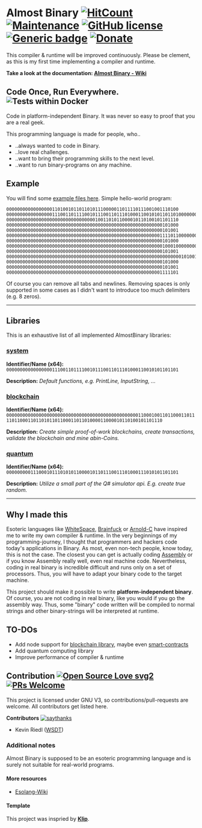 # Almost Binary [![HitCount](http://hits.dwyl.com/wsdt/AlmostBinary.svg)](http://hits.dwyl.com/wsdt/AlmostBinary) [![Maintenance](https://img.shields.io/badge/Maintained%3F-yes-green.svg)](https://bitbucket.org/lbesson/ansi-colors) [![GitHub license](https://img.shields.io/github/license/wsdt/AlmostBinary.svg)](https://github.com/wsdt/AlmostBinary/blob/master/LICENSE) [![Generic badge](https://img.shields.io/badge/Made%20with-CSharp-37f)](https://docs.microsoft.com/en-us/dotnet/csharp/tour-of-csharp/) [![Donate](https://img.shields.io/badge/Donate-Pay%20me%20a%20coffee-3cf)](https://github.com/wsdt/Global/wiki/Donation)
This compiler & runtime will be improved continuously. Please be clement, as this is my first time implementing a compiler and runtime.

**Take a look at the documentation: [Almost Binary - Wiki](https://github.com/wsdt/AlmostBinary/wiki)**

## Code Once, Run Everywhere. ![Tests within Docker](https://github.com/wsdt/AlmostBinary/workflows/Tests%20within%20Docker/badge.svg)
Code in platform-independent Binary. It was never so easy to proof that you are a real geek. 

This programming language is made for people, who..
- ..always wanted to code in Binary.
- ..love real challenges.
- ..want to bring their programming skills to the next level.
- ..want to run binary-programs on any machine.

## Example
You will find some [example files here](https://github.com/wsdt/AlmostBinary/tree/master/examples).
Simple hello-world program: 

```
0000000000000000011010010110110101110000011011110111001001110100
000000000000000001110011011110010111001101110100011001010110110100000000000000000000000000000000000000000000000000000000000000000110011001110101011011100110001101110100011010010110111101101110
0000000000000000000000000000000001001101011000010110100101101110
0000000000000000000000000000000000000000000000000000000000101000
0000000000000000000000000000000000000000000000000000000000101001
000000000000000000000000000000000000000000000000000000000111101100000000000000000000000000000000000000000000000000000000010100000111001001101001011011100111010001001100011010010110111001100101
0000000000000000000000000000000000000000000000000000000000101000
0000000000000000000000000000000000000000000000000000000000100010000000000000000000000000000000000000000001001000011001010110110001101100011011110010000001010111011011110111001001101100011001000000000000000000000000000000000000000000000000000000000000100010
0000000000000000000000000000000000000000000000000000000000101001
00000000000000000000000000000000000000000000000000000000000000000101001001100101011000010110010001001100011010010110111001100101
0000000000000000000000000000000000000000000000000000000000101000
0000000000000000000000000000000000000000000000000000000000101001
0000000000000000000000000000000000000000000000000000000001111101
```
Of course you can remove all tabs and newlines. Removing spaces is only supported in some cases as I didn't want to introduce too much delimiters (e.g. 8 zeros).
***

## Libraries
This is an exhaustive list of all implemented AlmostBinary libraries: 

### <a href="https://github.com/wsdt/AlmostBinary/blob/master/AlmostBinary_Compiler/Libraries/0000000000000000011100110111100101110011011101000110010101101101.abinl">system</a>
**Identifier/Name (x64):** 
`0000000000000000011100110111100101110011011101000110010101101101`

**Description:** 
_Default functions, e.g. PrintLine, InputString, ..._

### <a href="https://github.com/wsdt/AlmostBinary/blob/master/AlmostBinary_Compiler/Libraries/00000000000000000000000000000000000000000000000001100010011011000110111101100011011010110110001101101000011000010110100101101110.abinl">blockchain</a>
**Identifier/Name (x64):**
`00000000000000000000000000000000000000000000000001100010011011000110111101100011011010110110001101101000011000010110100101101110`

**Description:** 
_Create simple proof-of-work blockchains, create transactions, validate the blockchain and mine abin-Coins._

### <a href="https://github.com/wsdt/AlmostBinary/blob/master/AlmostBinary_Compiler/Libraries/0000000001110001011101010110000101101110011101000111010101101101.abinl">quantum</a>
**Identifier/Name (x64):**
`0000000001110001011101010110000101101110011101000111010101101101`

**Description:** 
_Utilize a small part of the Q# simulator api. E.g. create true random._
***

## Why I made this
Esoteric languages like [WhiteSpace](https://esolangs.org/wiki/Whitespace), [Brainfuck](https://esolangs.org/wiki/Brainfuck) or [Arnold-C](https://esolangs.org/wiki/ArnoldC) have inspired me to write my own compiler & runtime. 
In the very beginnings of my programming-journey, I thought that programmers and hackers code today's applications in Binary. As most, even non-tech people, know today, this is not the case.
The closest you can get is actually coding [Assembly](https://en.wikipedia.org/wiki/Assembly_language) or if you know Assembly really well, even real machine code. Nevertheless, coding in real binary is incredible difficult
and runs only on a set of processors. Thus, you will have to adapt your binary code to the target machine. 

This project should make it possible to write **platform-independent binary**. Of course, you are not coding in real binary, like you would if you go the assembly way. 
Thus, some "binary" code written will be compiled to normal strings and other binary-strings will be interpreted at runtime.


## TO-DOs
- Add node support for [blockchain library](https://www.c-sharpcorner.com/article/blockchain-basics-building-a-blockchain-in-net-core/), maybe even [smart-contracts](https://docs.microsoft.com/en-us/archive/msdn-magazine/2019/november/blockchain-programming-smart-contracts-in-csharp)
- Add quantum computing library
- Improve performance of compiler & runtime

## Contribution [![Open Source Love svg2](https://badges.frapsoft.com/os/v2/open-source.svg?v=103)](https://github.com/ellerbrock/open-source-badges/) [![PRs Welcome](https://img.shields.io/badge/PRs-welcome-brightgreen.svg?style=flat-square)](http://makeapullrequest.com)

This project is licensed under GNU V3, so contributions/pull-requests are welcome. All contributors get listed here. 

**Contributors** [![saythanks](https://img.shields.io/badge/say-thanks-ff69b4.svg)](https://saythanks.io/to/kevin.riedl.privat%40gmail.com)
- Kevin Riedl ([WSDT](https://github.com/wsdt))


### Additional notes
Almost Binary is supposed to be an esoteric programming language and is surely not suitable for real-world programs.

#### More resources
- [Esolang-Wiki](https://esolangs.org/wiki/Almost_Binary)

#### Template
This project was inspried by **[Klip](https://github.com/TimeLoad00/Klip)**.
